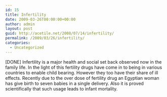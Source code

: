 ```yaml
---
id: 15
title: Infertility
date: 2009-03-26T00:00:00+00:00
author: admin
layout: post
guid: http://acetile.net/2008/07/14/infertility/
permalink: /2009/03/26/infertility/
categories:
  - Uncategorized
---
```

[DONE] Infertility is a major health and social set back observed now in the family life. In the light of this fertility drugs have come in to being in various countries to enable child bearing. However they too have their share of ill effects. Recently due to the over dose of fertility drug an Egyptian woman has give birth to seven babies in a single delivery. Also it is proved scientifically that such usage leads to infant mortality.